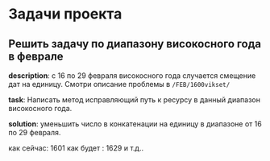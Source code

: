 # Задачи проекта

## Решить задачу по диапазону високосного года в феврале

**description**: с 16 по 29 февраля високосного года случается смещение дат на единицу. Смотри описание проблемы в `/FEB/1600vikset/`

**task**: Написать метод исправляющий путь к ресурсу в данный диапазон високосного года.

**solution**: уменьшить число в конкатенации на единицу в диапазоне от 16 по 29 февраля.

как сейчас: 1601
как будет : 1629 и т.д..
